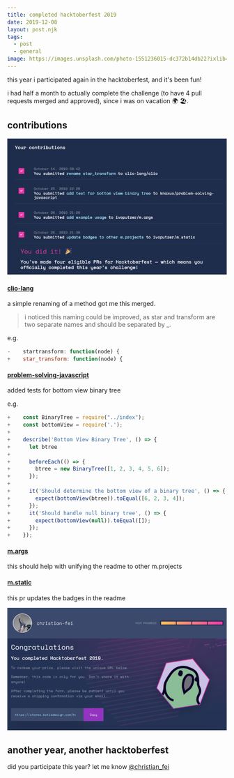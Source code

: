 ```yaml
---
title: completed hacktoberfest 2019
date: 2019-12-08
layout: post.njk
tags:
  - post
  - general
image: https://images.unsplash.com/photo-1551236015-dc372b14db22?ixlib=rb-1.2.1&ixid=eyJhcHBfaWQiOjEyMDd9&auto=format&fit=crop&w=600&q=80
---
```


<!-- ![/assets/images/posts/completed-hacktoberfest-2019/confirmation-email.png](/assets/images/posts/completed-hacktoberfest-2019/confirmation-email.png) -->

this year i participated again in the hacktoberfest, and it's been fun!

i had half a month to actually complete the challenge (to have 4 pull requests merged and approved), since i was on vacation  🌍 🏖.

## contributions

![/assets/images/posts/completed-hacktoberfest-2019/contributions.png](/assets/images/posts/completed-hacktoberfest-2019/contributions.png)

#### [clio-lang](https://github.com/clio-lang/clio/pull/26)

a simple renaming of a method got me this merged.

> i noticed this naming could be improved, as star and transform are two separate names and should be separated by _.

e.g.

```js
-    startransform: function(node) {
+    star_transform: function(node) {
```

#### [problem-solving-javascript](https://github.com/knaxus/problem-solving-javascript/pull/147)

added tests for bottom view binary tree

e.g.

```js
+    const BinaryTree = require("../index");
+    const bottomView = require('.');
+
+    describe('Bottom View Binary Tree', () => {
+      let btree
+
+      beforeEach(() => {
+        btree = new BinaryTree([1, 2, 3, 4, 5, 6]);
+      });
+
+      it('Should determine the bottom view of a binary tree', () => {
+        expect(bottomView(btree)).toEqual([6, 2, 3, 4]);
+      });
+      it('Should handle null binary tree', () => {
+        expect(bottomView(null)).toEqual([]);
+      });
+    });
```

#### [m.args](https://github.com/ivoputzer/m.args/pull/3)

this should help with unifying the readme to other m.projects

#### [m.static](https://github.com/ivoputzer/m.static/pull/11)

this pr updates the badges in the readme

![/assets/images/posts/completed-hacktoberfest-2019/congratulations.png](/assets/images/posts/completed-hacktoberfest-2019/congratulations.png)

## another year, another hacktoberfest

did you participate this year? let me know [@christian_fei](https://twitter.com/christian_fei)